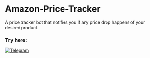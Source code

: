 # Amazon-Price-Tracker
A price tracker bot that notifies you if any price drop happens of your desired product.
### Try here:
[![Telegram](https://upload.wikimedia.org/wikipedia/commons/thumb/8/82/Telegram_logo.svg/50px-Telegram_logo.svg.png)](https://t.me/Amazon_price_trackerbot)
